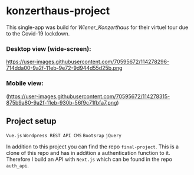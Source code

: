 # konzerthaus-project

This single-app was build for _Wiener_Konzerthaus_ for their virtuel tour due to the Covid-19 lockdown.

### Desktop view (wide-screen):
https://user-images.githubusercontent.com/70595672/114278296-714dda00-9a2f-11eb-9e72-9d944d55d25b.png

### Mobile view:
(https://user-images.githubusercontent.com/70595672/114278315-875b9a80-9a2f-11eb-930b-56f9c71fbfa7.png)

## Project setup
`Vue.js`
`Wordpress REST API CMS`
`Bootsrap`
`jQuery`

In addition to this project you can find the repo `final-project`. This is a clone of this repo and has in addition a authentication function to it. 
Therefore I build an API with `Next.js` which can be found in the repo `auth_api`.

